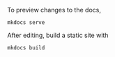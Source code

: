 To preview changes to the docs,

```
mkdocs serve
```

After editing, build a static site with

```
mkdocs build
```